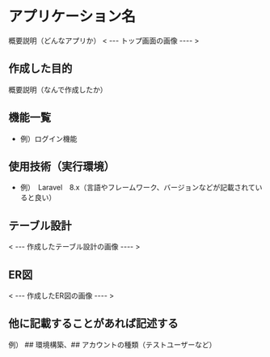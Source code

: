 # アプリケーション名
概要説明（どんなアプリか）
< --- トップ画面の画像 ---- >

## 作成した目的
概要説明（なんで作成したか）

## 機能一覧
- 例）ログイン機能

## 使用技術（実行環境）
- 例）　Laravel　8.x（言語やフレームワーク、バージョンなどが記載されていると良い）

## テーブル設計
< --- 作成したテーブル設計の画像 ---- >

## ER図
< --- 作成したER図の画像 ---- >

## 他に記載することがあれば記述する
例） ## 環境構築、## アカウントの種類（テストユーザーなど）
